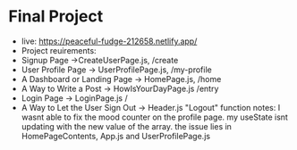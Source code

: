 # Final Project 
- live: https://peaceful-fudge-212658.netlify.app/
- Project reuirements: 
- Signup Page ->CreateUserPage.js, /create
- User Profile Page -> UserProfilePage.js, /my-profile
- A Dashboard or Landing Page -> HomePage.js, /home
- A Way to Write a Post -> HowIsYourDayPage.js /entry
- Login Page -> LoginPage.js /
- A Way to Let the User Sign Out -> Header.js "Logout" function
notes: 
I wasnt able to fix the mood counter on the profile page. my useState isnt updating with the new value of the array. the issue lies in HomePageContents, App.js and UserProfilePage.js
